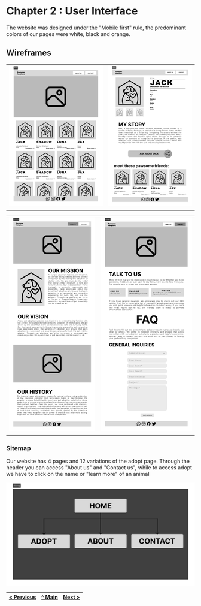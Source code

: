 # Chapter 2 : User Interface

The website was designed under the "Mobile first" rule, the predominant colors of our pages were white, black and orange.

## Wireframes

|                                                |                                                  |
| :--------------------------------------------: | :----------------------------------------------: |
| ![Home](/docs/UserInterface/wireframe_home.png) | ![Adopt](/docs/UserInterface/wireframe_adopt.png) |
|                                                |                                                  |

|                                                         |                                                       |
| :-----------------------------------------------------: | :---------------------------------------------------: |
| ![About Us ](/docs/UserInterface/wireframe_about_us.png) | ![Contact ](/docs/UserInterface/wireframe_contact.png) |
|                                                         |                                                       |

### Sitemap

Our website has 4 pages and 12 variations of the adopt page. Through the header you can access "About us" and "Contact us", while to access adopt we have to click on the name or "learn more" of an animal

![sitemap](docs/UserInterface/sitemap.png)

| [< Previous](chapter1.md) | [^ Main](../../../) | [Next >](chapter3.md) |
| :------------------ | :-----------------: | --------------: |
